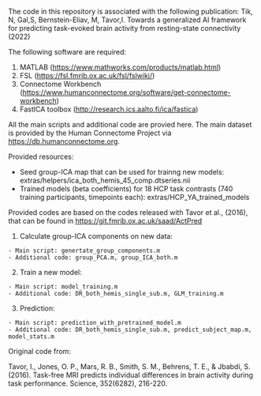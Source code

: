 The code in this repository is associated with the following publication: Tik, N, Gal,S, Bernstein-Eliav, M, Tavor,I. Towards a generalized AI framework for predicting task-evoked brain activity from resting-state connectivity (2022)

The following software are required:
  1. MATLAB (https://www.mathworks.com/products/matlab.html)
  2. FSL (https://fsl.fmrib.ox.ac.uk/fsl/fslwiki/)
  3. Connectome Workbench (https://www.humanconnectome.org/software/get-connectome-workbench)
  4. FastICA toolbox (http://research.ics.aalto.fi/ica/fastica)

All the main scripts and additional code are provied here.
The main dataset is provided by the Human Connectome Project via https://db.humanconnectome.org.

Provided resources:
   - Seed group-ICA map that can be used for trainng new models: extras/helpers/ica_both_hemis_45_comp.dtseries.nii
   - Trained models (beta coefficients) for 18 HCP task contrasts (740 training participants, timepoints each): extras/HCP_YA_trained_models
   
Provided codes are based on the codes released with Tavor et al., (2016), that can be found in https://git.fmrib.ox.ac.uk/saad/ActPred
  
  1. Calculate group-ICA components on new data:
  
    - Main script: genertate_group_components.m
    - Additional code: group_PCA.m, group_ICA_both.m

   2. Train a new model:
   
    - Main script: model_training.m
    - Additional code: DR_both_hemis_single_sub.m, GLM_training.m

   3. Prediction:
   
    - Main script: prediction_with_pretrained_model.m
    - Additional code: DR_both_hemis_single_sub.m, predict_subject_map.m, model_stats.m

Original code from:

Tavor, I., Jones, O. P., Mars, R. B., Smith, S. M., Behrens, T. E., & Jbabdi, S. (2016). Task-free MRI predicts individual differences in brain activity     during task performance. Science, 352(6282), 216-220.
